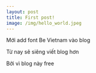 ```yaml
---
layout: post
title: First post!
image: /img/hello_world.jpeg
---
```


Mới add font Be Vietnam vào blog

Từ nay sẽ siêng viết blog hơn 

Bởi vì blog này free